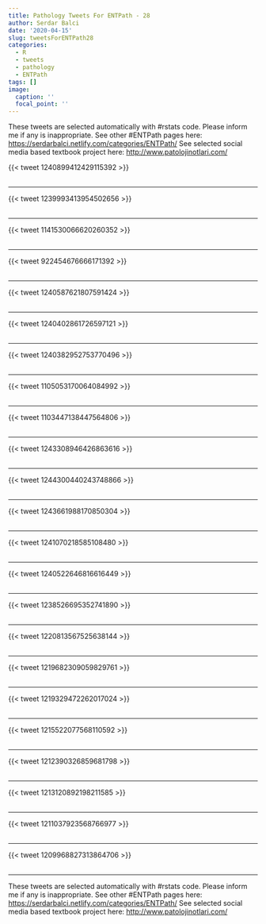 ```yaml
---
title: Pathology Tweets For ENTPath - 28
author: Serdar Balci
date: '2020-04-15'
slug: tweetsForENTPath28
categories:
  - R
  - tweets
  - pathology
  - ENTPath
tags: []
image:
  caption: ''
  focal_point: ''
---
```



These tweets are selected automatically with #rstats code. Please inform me if any is inappropriate.
See other #ENTPath pages here: https://serdarbalci.netlify.com/categories/ENTPath/ 
See selected social media based textbook project here: http://www.patolojinotlari.com/

{{< tweet 1240899412429115392 >}}
<br>
<br>
<hr>
{{< tweet 1239993413954502656 >}}
<br>
<br>
<hr>
{{< tweet 1141530066620260352 >}}
<br>
<br>
<hr>
{{< tweet 922454676666171392 >}}
<br>
<br>
<hr>
{{< tweet 1240587621807591424 >}}
<br>
<br>
<hr>
{{< tweet 1240402861726597121 >}}
<br>
<br>
<hr>
{{< tweet 1240382952753770496 >}}
<br>
<br>
<hr>
{{< tweet 1105053170064084992 >}}
<br>
<br>
<hr>
{{< tweet 1103447138447564806 >}}
<br>
<br>
<hr>
{{< tweet 1243308946426863616 >}}
<br>
<br>
<hr>
{{< tweet 1244300440243748866 >}}
<br>
<br>
<hr>
{{< tweet 1243661988170850304 >}}
<br>
<br>
<hr>
{{< tweet 1241070218585108480 >}}
<br>
<br>
<hr>
{{< tweet 1240522646816616449 >}}
<br>
<br>
<hr>
{{< tweet 1238526695352741890 >}}
<br>
<br>
<hr>
{{< tweet 1220813567525638144 >}}
<br>
<br>
<hr>
{{< tweet 1219682309059829761 >}}
<br>
<br>
<hr>
{{< tweet 1219329472262017024 >}}
<br>
<br>
<hr>
{{< tweet 1215522077568110592 >}}
<br>
<br>
<hr>
{{< tweet 1212390326859681798 >}}
<br>
<br>
<hr>
{{< tweet 1213120892198211585 >}}
<br>
<br>
<hr>
{{< tweet 1211037923568766977 >}}
<br>
<br>
<hr>
{{< tweet 1209968827313864706 >}}
<br>
<br>
<hr>


These tweets are selected automatically with #rstats code. Please inform me if any is inappropriate.
See other #ENTPath pages here: https://serdarbalci.netlify.com/categories/ENTPath/ 
See selected social media based textbook project here: http://www.patolojinotlari.com/
